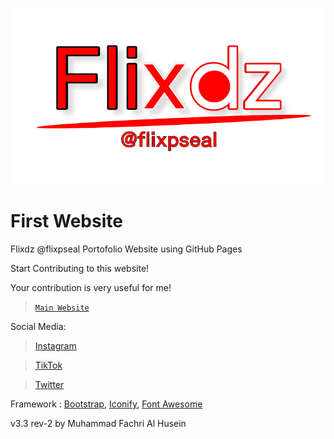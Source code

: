 ![Flixdz](image/flixdz.png)
# First Website
Flixdz @flixpseal Portofolio Website using GitHub Pages

Start Contributing to this website!

Your contribution is very useful for me!

> [`Main Website`](https://flixdz.github.io/flixpseal)

Social Media:
> [Instagram](https://www.instagram.com/flixpseal)

> [TikTok](https://tiktok.com/@flixpseal)

> [Twitter](https://twitter.com/flixpseal)

Framework :
[Bootstrap](https://getbootstrap.com), [Iconify](https://Iconify.design), [Font Awesome](https://fontawesome.com)

v3.3 rev-2
by Muhammad Fachri Al Husein
